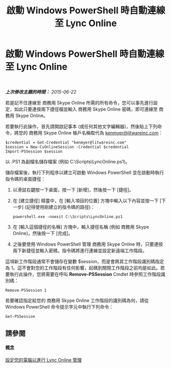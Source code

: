 ﻿---
title: 啟動 Windows PowerShell 時自動連線至 Lync Online
TOCTitle: 啟動 Windows PowerShell 時自動連線至 Lync Online
ms:assetid: 68f76c36-5dd6-48ea-b19a-d65593199e4c
ms:mtpsurl: https://technet.microsoft.com/zh-tw/library/Dn362799(v=OCS.15)
ms:contentKeyID: 56269102
ms.date: 08/10/2015
mtps_version: v=OCS.15
ms.translationtype: HT
---

# 啟動 Windows PowerShell 時自動連線至 Lync Online

 

_**上次修改主題的時間：** 2015-06-22_

若是記不住連線至 商務用 Skype Online 所需的所有命令，您可以事先進行設定，如此只要連按兩下捷徑檔並輸入 商務用 Skype Online 密碼，即可連線至 商務用 Skype Online。

若要執行此操作，首先請開啟記事本 (或任何其他文字編輯器)，然後貼上下列命令，將您的 商務用 Skype Online 帳戶名稱取代為 kenmyer@litwareinc.com：

    $credential = Get-Credential "kenmyer@litwareinc.com"
    $session = New-CsOnlineSession -Credential $credential 
    Import-PSSession $session

以 .PS1 為副檔名儲存檔案 (例如 C:\\Scripts\\LyncOnline.ps1)。

儲存檔案後，執行下列程序以建立可啟動 Windows PowerShell 並在啟動時執行指令碼的桌面捷徑：

1.  以滑鼠右鍵按一下桌面，按一下 \[新增\]，然後按一下 \[捷徑\]。

2.  在 \[建立捷徑\] 精靈中，在 \[輸入項目的位置\] 方塊中輸入以下內容並按一下 \[下一步\] (記得使用剛建立的指令碼的路徑)：
    
        powershell.exe -noexit C:\Scripts\LyncOnline.ps1

3.  在 \[輸入這個捷徑的名稱\] 方塊中，輸入捷徑名稱 (例如 商務用 Skype Online)，然後按一下 \[完成\]。

4.  之後要使用 Windows PowerShell 管理 商務用 Skype Online 時，只要連按兩下新捷徑並輸入密碼，指令碼將進行連線並設定新遠端工作階段。

這項新工作階段通常不會儲存在變數 $session，而是會將其工作階段識別碼指定為 1。這不會對您的工作階段有任何影響，起碼到關閉工作階段之前均是如此。若要執行此操作，您將需要在呼叫 **Remove-PSSession** Cmdlet 時參照工作階段識別碼：

    Remove-PSSession 1

若要確認指定給您的 商務用 Skype Online 工作階段的識別碼為何，請從 Windows PowerShell 命令提示字元中執行下列命令：

    Get-PSSession

## 請參閱

#### 概念

[設定您的電腦以進行 Lync Online 管理](configuring-your-computer-for-skype-for-business-online-management.md)

